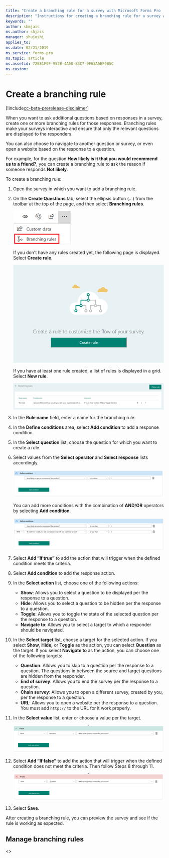 ```yaml
---
title: "Create a branching rule for a survey with Microsoft Forms Pro | MicrosoftDocs"
description: "Instructions for creating a branching rule for a survey with Microsoft Forms Pro"
keywords: ""
author: sbmjais
ms.author: shjais
manager: shujoshi
applies_to: 
ms.date: 02/21/2019
ms.service: forms-pro
ms.topic: article
ms.assetid: 72B81F9F-952B-4A58-83C7-9F68A5EF9B5C
ms.custom: 
---
```


# Create a branching rule

[!include[cc-beta-prerelease-disclaimer](includes/cc-beta-prerelease-disclaimer.md)]

When you want to ask additional questions based on responses in a survey, create one or more branching rules for those responses. Branching rules make your surveys interactive and ensure that only the relevant questions are displayed to the responders. 

You can also choose to navigate to another question or survey, or even open a website based on the response to a question.

For example, for the question **How likely is it that you would recommend us to a friend?**, you can create a branching rule to ask the reason if someone responds **Not likely**.

To create a branching rule:

1.	Open the survey in which you want to add a branching rule.

2.	On the **Create Questions** tab, select the ellipsis button (…) from the toolbar at the top of the page, and then select **Branching rules**. 

    ![Branching rules button](media/branching-rules-button.png "Branching rules button")
    
    If you don't have any rules created yet, the following page is displayed. Select **Create rule**. 

    ![Create new rule button](media/create-rule-button.png "Create new rule button") 

    If you have at least one rule created, a list of rules is displayed in a grid. Select **New rule**. 
 
    ![New rule button](media/branch-new-rule-button.png "New rule button")

3.	In the **Rule name** field, enter a name for the branching rule.

4.	In the **Define conditions** area, select **Add condition** to add a response condition.

5.	In the **Select question** list, choose the question for which you want to create a rule.

6.	Select values from the **Select operator** and **Select response** lists accordingly.

    ![Branching rules condition](media/branch-condition.png "Branching rules condition")

    You can add more conditions with the combination of **AND**/**OR** operators by selecting **Add condition**.

    ![Branching rules multiple conditions](media/branch-multi-condition.png "Branching rules multiple conditions")

7.	Select **Add “If true”** to add the action that will trigger when the defined condition meets the criteria.

8.	Select **Add condition** to add the response action.

9.	In the **Select action** list, choose one of the following actions:

    - **Show**: Allows you to select a question to be displayed per the response to a question.
    - **Hide**: Allows you to select a question to be hidden per the response to a question.
    - **Toggle**: Allows you to toggle the state of the selected question per the response to a question.
    - **Navigate to**: Allows you to select a target to which a responder should be navigated.

10.	In the **Select target** list, choose a target for the selected action. If you select **Show**, **Hide,** or **Toggle** as the action, you can select **Question** as the target. If you select **Navigate to** as the action, you can choose one of the following targets:

    - **Question**: Allows you to skip to a question per the response to a question. The questions in between the source and target questions are hidden from the responder.
    - **End of survey**: Allows you to end the survey per the response to a question.
    - **Chain survey**: Allows you to open a different survey, created by you, per the response to a question.
    - **URL**: Allows you to open a website per the response to a question. You must add `http://` to the URL for it work properly.

11.	In the **Select value** list, enter or choose a value per the target.

    ![Branching rules true action](media/branch-true-action.png "Branching rules true action")

12.	Select **Add “If false”** to add the action that will trigger when the defined condition does not meet the criteria. Then follow Steps 8 through 11. 

    ![Branching rules false action](media/branch-false-action.png "Branching rules false action")

13. Select **Save**.

After creating a branching rule, you can preview the survey and see if the rule is working as expected.

## Manage branching rules
<<info to be added>>

